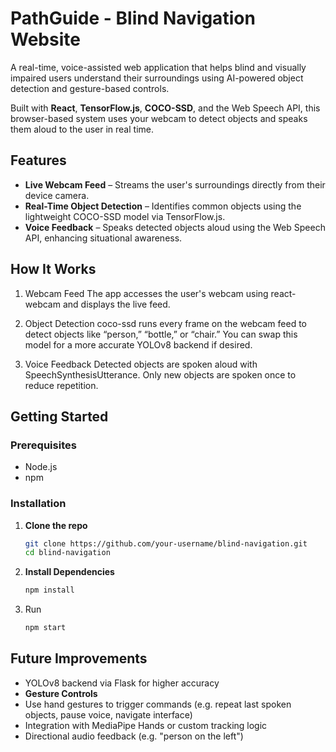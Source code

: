 # PathGuide - Blind Navigation Website

A real-time, voice-assisted web application that helps blind and visually impaired users understand their surroundings using AI-powered object detection and gesture-based controls.

Built with **React**, **TensorFlow.js**, **COCO-SSD**, and the Web Speech API, this browser-based system uses your webcam to detect objects and speaks them aloud to the user in real time.


## Features

-  **Live Webcam Feed** – Streams the user's surroundings directly from their device camera.
-  **Real-Time Object Detection** – Identifies common objects using the lightweight COCO-SSD model via TensorFlow.js.
-  **Voice Feedback** – Speaks detected objects aloud using the Web Speech API, enhancing situational awareness.

## How It Works

1. Webcam Feed
The app accesses the user's webcam using react-webcam and displays the live feed.

2. Object Detection
coco-ssd runs every frame on the webcam feed to detect objects like “person,” “bottle,” or “chair.” You can swap this model for a more accurate YOLOv8 backend if desired.

3. Voice Feedback
Detected objects are spoken aloud with SpeechSynthesisUtterance. Only new objects are spoken once to reduce repetition.

##  Getting Started
###  Prerequisites

- Node.js
- npm 

###  Installation
1. **Clone the repo**
   ```bash
   git clone https://github.com/your-username/blind-navigation.git
   cd blind-navigation

2. **Install Dependencies**
    ```bash
   npm install

4. Run
   ```bash
   npm start

## Future Improvements
-  YOLOv8 backend via Flask for higher accuracy
-  **Gesture Controls**
  - Use hand gestures to trigger commands (e.g. repeat last spoken objects, pause voice, navigate interface)
  - Integration with MediaPipe Hands or custom tracking logic
-  Directional audio feedback (e.g. "person on the left")
